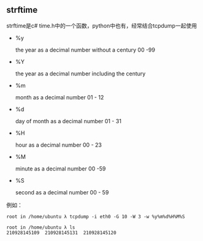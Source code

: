 ## strftime

strftime是c# time.h中的一个函数，python中也有，经常结合tcpdump一起使用

- %y

  the year as a decimal number without a century 00 -99

- %Y

  the year as a decimal number including the century

- %m

  month as a decimal number 01 - 12

- %d

  day of month as a decimal number 01 - 31

- %H

  hour as a decimal number 00 - 23

- %M

  minute as a decimal number 00 -59

- %S

  second as a decimal number 00 - 59

例如：

```
root in /home/ubuntu λ tcpdump -i eth0 -G 10 -W 3 -w %y%m%d%H%M%S

root in /home/ubuntu λ ls
210928145109  210928145131  210928145120  
```